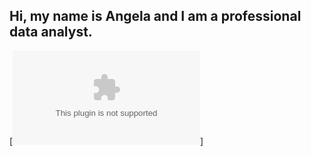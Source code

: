 ## Hi, my name is Angela and I am a professional data analyst. 
[![Gmail_badge](mailto:angelabeibe6@gmail.com)]
